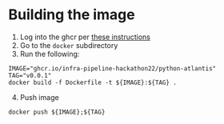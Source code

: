 # Building the image

1. Log into the ghcr per [these instructions](infra-pipeline-hackathon22/python-atlantis:v0.0.1)
2. Go to the `docker` subdirectory
3. Run the following:
```
IMAGE="ghcr.io/infra-pipeline-hackathon22/python-atlantis"
TAG="v0.0.1"
docker build -f Dockerfile -t ${IMAGE}:${TAG} . 
```
4. Push image
```
docker push ${IMAGE};${TAG}
```